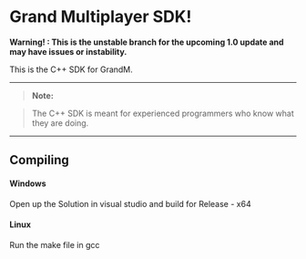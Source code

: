 Grand Multiplayer SDK!
===================
**Warning! : This is the unstable branch for the upcoming 1.0 update and may have issues or instability.**

This is the C++ SDK for GrandM.

----------

> **Note:**

> The C++ SDK is meant for experienced programmers who know what they are doing.


----------


Compiling
-------------------

#### <i class="icon-refresh"></i> Windows

Open up the Solution in visual studio and build for Release - x64

#### <i class="icon-refresh"></i> Linux

Run the make file in gcc

